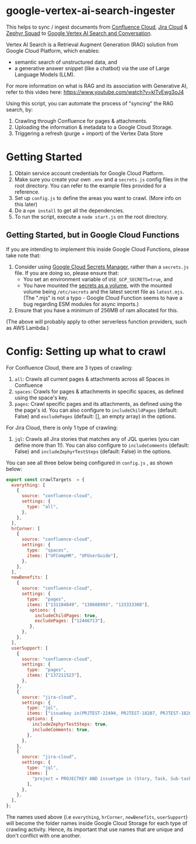 
# google-vertex-ai-search-ingester
 
This helps to sync / ingest documents from [Confluence Cloud](https://support.atlassian.com/confluence-cloud/docs/what-is-confluence-cloud/), [Jira Cloud](https://www.atlassian.com/software/jira/guides/getting-started/introduction#what-is-jira-software) & [Zephyr Squad](https://smartbear.com/test-management/zephyr-squad/) to [Google Vertex AI Search and Conversation](https://cloud.google.com/vertex-ai-search-and-conversation?hl=en).  

Vertex AI Search is a Retrieval Augment Generation (RAG) solution from Google Cloud Platform, which enables:
-  semantic search of unstructured data, and
- a generative answer snippet (like a chatbot) via the use of Large Language Models (LLM).

For more information on what is RAG and its association with Generative AI, refer to this video here: https://www.youtube.com/watch?v=klTvEwg3oJ4

Using this script, you can automate the process of "syncing" the RAG search, by:
1. Crawling through Confluence for pages & attachments.
2. Uploading the information & metadata to a Google Cloud Storage.
3. Triggering a refresh (purge + import) of the Vertex Data Store

# Getting Started
1. Obtain service account credentials for Google Cloud Platform.
2. Make sure you create your own `.env` and a `secrets.js` config files in the root directory. You can refer to the example files provided for a reference.
3. Set up `config.js` to define the areas you want to crawl. (More info on this later)
4. Do a `npm install` to get all the dependencies.
5. To run the script, execute a `node start.js` on the root directory.

## Getting Started, but in Google Cloud Functions

If you are intending to implement this inside Google Cloud Functions, please take note that:
1. Consider using [Google Cloud Secrets Manager,](https://cloud.google.com/security/products/secret-manager) rather than a `secrets.js` file. If you are doing so, please ensure that: 
	- You set an environment variable of `USE_GCP_SECRETS=true`, and 
	- You have mounted the [secrets as a volume](https://cloud.google.com/functions/docs/configuring/secrets#mounting_the_secret_as_a_volume), with the mounted volume being `/etc/secrets`  and the latest secret file as `latest.mjs`.  (The ".mjs" is not a typo - Google Cloud Function seems to have a bug regarding ESM modules for async imports.)
2. Ensure that you have a minimum of 256MB of ram allocated for this.

(The above will probably apply to other serverless function providers, such as AWS Lambda.)

# Config: Setting up what to crawl

For Confluence Cloud, there are 3 types of crawling:
1. `all`: Crawls all current pages & attachments across all Spaces in Confluence
2. `spaces`: Crawls for pages & attachments in specific spaces, as defined using the space's key.
3. `pages`: Crawl specific pages and its attachments, as defined using the the page's id. You can also configure to `includeChildPages` (default: False) and `excludePages` (default: [], an empty array) in the options.

For Jira Cloud, there is only 1 type of crawling:
1. `jql`: Crawls all Jira stories that matches any of JQL queries (you can define more than 1!). You can also configure to `includeComments` (default: False) and `includeZephyrTestSteps` (default: False) in the options.

You can see all three below being configured in `config.js` , as shown below:

```js
export const crawlTargets  = {
  everything: [
    {
      source: "confluence-cloud",
      settings: {
        type: "all",
      },
    },
  ],
  hrCorner: [
    {
      source: "confluence-cloud",
      settings: {
        type:  "spaces",
        items: ["UFCompHR", "UFUserGuide"],
      },
    },
  ],
  newBenefits: [
    {
      source: "confluence-cloud",
      settings: {
        type:  "pages",
        items: ["131104849", "138608993", "133333308"],
         options: {
           includeChildPages: true,
           excludePages: ["12446713"],
         },
      },
    },
  ],
  userSupport: [
    {
      source: "confluence-cloud",
      settings: {
        type:  "pages",
        items: ["137211523"],
      },
    },
    {
      source: "jira-cloud",
      settings: {
        type: "jql",
        items: ["issuekey in(PRJTEST-22494, PRJTEST-18207, PRJTEST-18208)"],
        options: {
          includeZephyrTestSteps: true,
          includeComments: true,
        },
      },
    },
    {
      source: "jira-cloud",
      settings: {
        type: "jql",
        items: [
          "project = PROJECTKEY AND issuetype in (Story, Task, Sub-task) AND status = Done AND description is not EMPTY ORDER BY updated DESC",
        ],
      },
    },
  ],
};
```

The names used above (i.e `everything`, `hrCorner`, `newBenefits`, `userSupport`) will become the folder names inside Google Cloud Storage for each type of crawling activity. Hence, its important that use names that are unique and don't conflict with one another.
